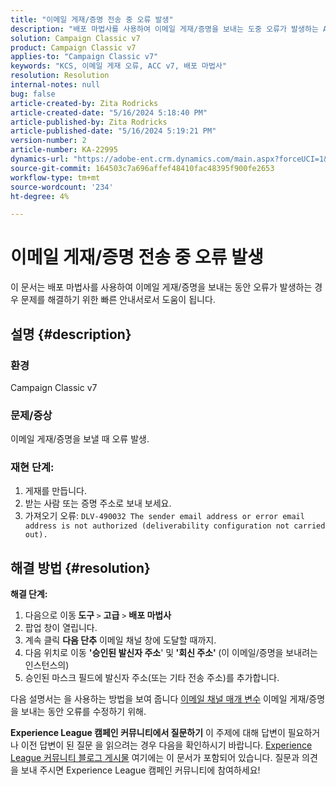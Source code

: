 ```yaml
---
title: "이메일 게재/증명 전송 중 오류 발생"
description: "배포 마법사를 사용하여 이메일 게재/증명을 보내는 도중 오류가 발생하는 Adobe Campaign Classic 문제를 해결하는 방법을 알아봅니다."
solution: Campaign Classic v7
product: Campaign Classic v7
applies-to: "Campaign Classic v7"
keywords: "KCS, 이메일 게재 오류, ACC v7, 배포 마법사"
resolution: Resolution
internal-notes: null
bug: false
article-created-by: Zita Rodricks
article-created-date: "5/16/2024 5:18:40 PM"
article-published-by: Zita Rodricks
article-published-date: "5/16/2024 5:19:21 PM"
version-number: 2
article-number: KA-22995
dynamics-url: "https://adobe-ent.crm.dynamics.com/main.aspx?forceUCI=1&pagetype=entityrecord&etn=knowledgearticle&id=64691951-a813-ef11-9f89-6045bd0298d4"
source-git-commit: 164503c7a696affef48410fac48395f900fe2653
workflow-type: tm+mt
source-wordcount: '234'
ht-degree: 4%

---
```


# 이메일 게재/증명 전송 중 오류 발생


이 문서는 배포 마법사를 사용하여 이메일 게재/증명을 보내는 동안 오류가 발생하는 경우 문제를 해결하기 위한 빠른 안내서로서 도움이 됩니다.

## 설명 {#description}


### <b>환경</b>

Campaign Classic v7



### <b>문제/증상</b>

이메일 게재/증명을 보낼 때 오류 발생.

### <b>재현 단계:</b>

1. 게재를 만듭니다.
2. 받는 사람 또는 증명 주소로 보내 보세요.
3. 가져오기 오류: `DLV-490032 The sender email address or error email address is not authorized (deliverability configuration not carried out).`



## 해결 방법 {#resolution}

<b>해결 단계:</b>
1. 다음으로 이동<b> 도구 </b>`>`  <b>고급</b> `>`  <b>배포 마법사</b>
2. 팝업 창이 열립니다.
3. 계속 클릭 <b>다음 단추</b> 이메일 채널 창에 도달할 때까지.
4. 다음 위치로 이동 <b>&#39;승인된 발신자 주소</b>&#39; 및<b> &#39;회신 주소&#39; </b>(이 이메일/증명을 보내려는 인스턴스의)
5. 승인된 마스크 필드에 발신자 주소(또는 기타 전송 주소)를 추가합니다.




다음 설명서는 을 사용하는 방법을 보여 줍니다 [이메일 채널 매개 변수](https://experienceleague.adobe.com/docs/campaign-classic/using/installing-campaign-classic/initial-configuration/deploying-an-instance.html#email-channel-parameters) 이메일 게재/증명을 보내는 동안 오류를 수정하기 위해.


<b>Experience League 캠페인 커뮤니티에서 질문하기</b>
이 주제에 대해 답변이 필요하거나 이전 답변이 된 질문 을 읽으려는 경우 다음을 확인하시기 바랍니다. [Experience League 커뮤니티 블로그 게시물](https://experienceleaguecommunities.adobe.com/t5/adobe-campaign-classic-blogs/introducing-top-kcs-articles-curated-for-your-troubleshooting/bc-p/672426#M132 "링크 따라가기") 여기에는 이 문서가 포함되어 있습니다. 질문과 의견을 보내 주시면 Experience League 캠페인 커뮤니티에 참여하세요!
